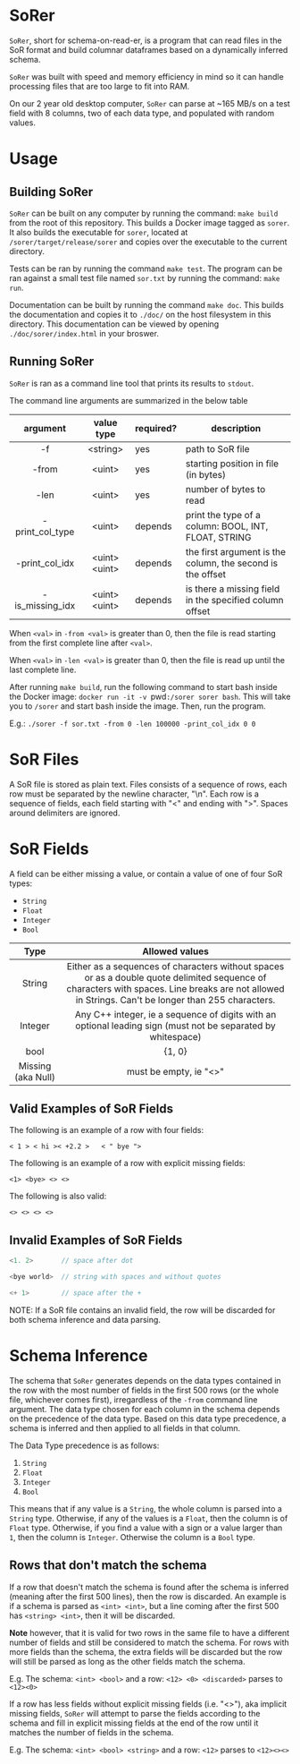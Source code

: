 # SoRer
`SoRer`, short for schema-on-read-er, is a program that can read files in
the SoR format and build columnar dataframes based on a dynamically
inferred schema.

`SoRer` was built with speed and memory efficiency in mind so it can handle
processing files that are too large to fit into RAM.

On our 2 year old desktop computer, `SoRer` can parse at ~165 MB/s on a test
field with 8 columns, two of each data type, and populated with random values.

# Usage
## Building SoRer
`SoRer` can be built on any computer by running the command: `make build`
from the root of this repository. This builds a Docker image tagged as `sorer`.
It also builds the executable for `sorer`, located at
`/sorer/target/release/sorer` and copies over the executable to the current directory.

Tests can be ran by running the command `make test`. The program can be ran
against a small test file named `sor.txt` by running the command: `make run`.

Documentation can be built by running the command `make doc`. This builds the
documentation and copies it to `./doc/` on the host filesystem in this directory.
This documentation can be viewed by opening `./doc/sorer/index.html` in
your broswer.

## Running SoRer
`SoRer` is ran as a command line tool that prints its results to `stdout`.

The command line arguments are summarized in the below table

| argument  | value type  | required?  | description  |
|:-:|:-:|---|---|
| -f   | \<string\>  | yes  | path to SoR file  |
| -from  | \<uint\>  | yes  | starting position in file (in bytes)  |
| -len  | \<uint\>  |  yes | number of bytes to read  |
| -print_col_type  | \<uint\>  | depends  | print the type of a column: BOOL, INT, FLOAT, STRING |
| -print_col_idx  | \<uint\> \<uint\>  | depends  | the first argument is the column, the second is the offset   |
| -is_missing_idx  | \<uint\> \<uint\>  | depends  | is there a missing field in the specified column offset  |

When `<val>` in `-from <val>` is greater than 0, then the file is read
starting from the first complete line after `<val>`.

When `<val>` in `-len <val>` is greater than 0, then the file is read
up until the last complete line.

After running `make build`, run the following command to start bash inside
the Docker image: `docker run -it -v `pwd`:/sorer sorer bash`. This will take you to 
`/sorer` and start bash inside the image. Then, run the program.

E.g.: `./sorer -f sor.txt -from 0 -len 100000 -print_col_idx 0 0`


# SoR Files
A SoR file is stored as plain text. Files consists of a sequence of rows,
each row must be separated by the newline character, "\n".
Each row is a sequence of fields, each field starting with "<" and ending
with ">". Spaces around delimiters are ignored.

# SoR Fields
A field can be either missing a value, or contain a value of one of four
 SoR types:
- `String`
- `Float`
- `Integer`
- `Bool`

|Type   |Allowed values   |
|:-:|:-:|
| String  | Either as a sequences of characters without spaces or as a double quote delimited sequence of characters with spaces. Line breaks are not allowed in Strings. Can't be longer than 255 characters.  | Float  | Any C++ float    |
| Integer  | Any C++ integer, ie a sequence of digits with an optional leading sign (must not be separated by whitespace)   |
|bool   | {1, 0}  |
| Missing (aka Null)  | must be empty, ie "<>"  |


## Valid Examples of SoR Fields

The following is an example of a row with four fields:

`< 1 > < hi >< +2.2 >   < " bye ">`
 
The following is an example of a row with explicit missing fields:
 
`<1> <bye> <> <>`
 
The following is also valid:
 
`<> <> <> <>`

## Invalid Examples of SoR Fields

```c
<1. 2>       // space after dot

<bye world>  // string with spaces and without quotes

<+ 1>        // space after the +
```

NOTE: If a SoR file contains an invalid field, the row will be discarded
 for both schema inference and data parsing.

# Schema Inference
The schema that `SoRer` generates depends on the data types contained in
the row with the most number of fields in the first 500 rows (or 
the whole file, whichever comes first), irregardless of
the `-from` command line argument. The data type chosen for
each column in the schema depends on the precedence of the data type. 
Based on this data type precedence, a schema is inferred and then applied
to all fields in that column.

The Data Type precedence is as follows:
1. `String`
2. `Float`
3. `Integer`
4. `Bool`

This means that if any value is a `String`, the whole column is parsed
into a `String` type. Otherwise, if any of the values is a `Float`, then the
column is of `Float` type. Otherwise, if you find a value with a sign or a
value larger than `1`, then the column is `Integer`. Otherwise the column
is a `Bool` type.

## Rows that don't match the schema
If a row that doesn't match the schema is found after the schema is
inferred (meaning after the first 500 lines), then the row is discarded.
An example is if a schema is parsed as `<int> <int>`,  but a line coming
after the first 500 has `<string> <int>`, then it will be discarded.

**Note** however, that it is valid for two rows in the same file to have a
different number of fields and still be considered to match the schema. 
For rows with more fields than the schema, the extra fields will be 
discarded but the row will still be parsed as long as the other fields
match the schema.
 
E.g. The schema: `<int> <bool>` and a row: `<12> <0> <discarded>`
parses to `<12><0>`
 
 
If a row has less fields without explicit missing fields (i.e. "<>"), aka
implicit missing fields, `SoRer` will attempt to parse the fields 
according to the schema and fill in explicit missing fields at the end
of the row until it matches the number of fields in the schema.
 
E.g. The schema: `<int> <bool> <string>` and a row: `<12>`
parses to `<12><><>`
